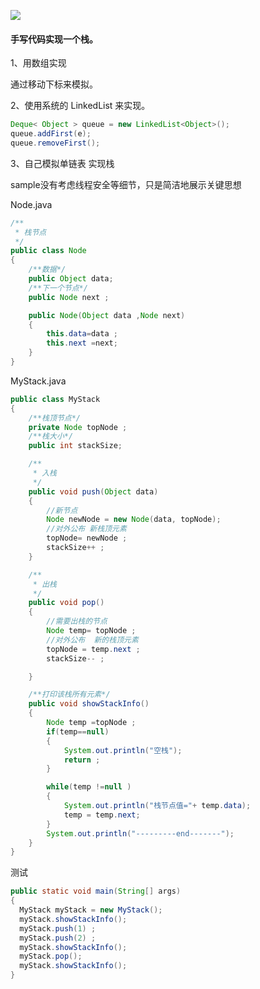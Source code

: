 ![](https://gitee.com/hnyer/filesOfGitbook/raw/master/files/201802081030_osChina_栈示意图.png)

#### 手写代码实现一个栈。

1、用数组实现

通过移动下标来模拟。


2、使用系统的 LinkedList 来实现。
```java
Deque< Object > queue = new LinkedList<Object>();  
queue.addFirst(e);
queue.removeFirst();
```

3、自己模拟单链表 实现栈

sample没有考虑线程安全等细节，只是简洁地展示关键思想

Node.java   
```java
/**
 * 栈节点
 */
public class Node
{
	/**数据*/
	public Object data;
	/**下一个节点*/
	public Node next ;

	public Node(Object data ,Node next)
	{
		this.data=data ;
		this.next =next;
	}
}
```

MyStack.java
```java
public class MyStack
{
	/**栈顶节点*/
	private Node topNode ;
	/**栈大小*/
	public int stackSize;

	/**
	 * 入栈
	 */
	public void push(Object data)
	{
		//新节点
		Node newNode = new Node(data, topNode);
		//对外公布 新栈顶元素
		topNode= newNode ;
		stackSize++ ;
	}

	/**
	 * 出栈
	 */
	public void pop()
	{
		//需要出栈的节点
		Node temp= topNode ;
		//对外公布  新的栈顶元素
		topNode = temp.next ;
		stackSize-- ;

	}

	/**打印该栈所有元素*/
	public void showStackInfo()
	{
		Node temp =topNode ;
		if(temp==null)
		{
			System.out.println("空栈");
			return ;
		}

		while(temp !=null )
		{
			System.out.println("栈节点值="+ temp.data);
			temp = temp.next;
		}
		System.out.println("---------end-------");
	}
}
```

测试
```java
public static void main(String[] args)
{
  MyStack myStack = new MyStack();
  myStack.showStackInfo();  
  myStack.push(1) ;
  myStack.push(2) ;
  myStack.showStackInfo();
  myStack.pop();
  myStack.showStackInfo();
}
```
